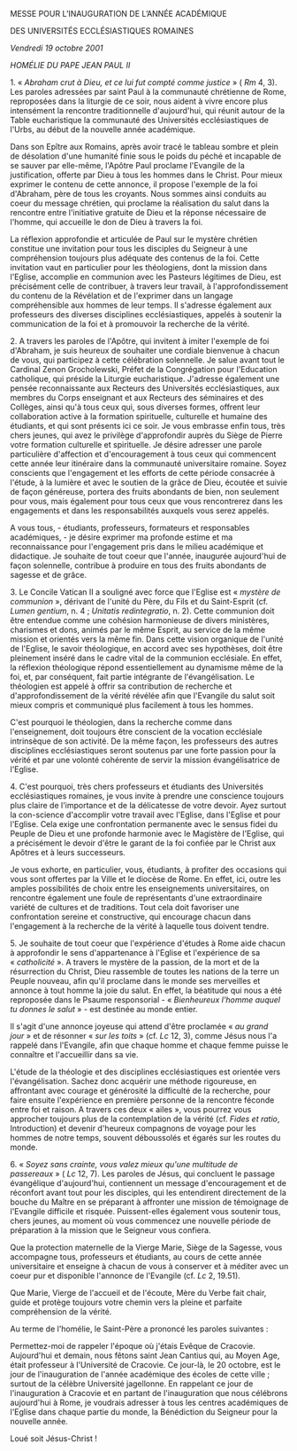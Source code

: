 MESSE POUR L’INAUGURATION DE L’ANNÉE ACADÉMIQUE

DES UNIVERSITÉS ECCLÉSIASTIQUES ROMAINES

*Vendredi 19 octobre 2001*

*HOMÉLIE DU PAPE JEAN PAUL II*

1. « *Abraham crut à Dieu, et ce lui fut compté comme justice* » ( *Rm* 4, 3). Les paroles adressées par saint Paul à la communauté chrétienne de Rome, reproposées dans la liturgie de ce soir, nous aident à vivre encore plus intensément la rencontre traditionnelle d'aujourd'hui, qui réunit autour de la Table eucharistique la communauté des Universités ecclésiastiques de l'Urbs, au début de la nouvelle année académique.

Dans son Epître aux Romains, après avoir tracé le tableau sombre et plein de désolation d'une humanité finie sous le poids du péché et incapable de se sauver par elle-même, l'Apôtre Paul proclame l'Evangile de la justification, offerte par Dieu à tous les hommes dans le Christ. Pour mieux exprimer le contenu de cette annonce, il propose l'exemple de la foi d'Abraham, père de tous les croyants. Nous sommes ainsi conduits au coeur du message chrétien, qui proclame la réalisation du salut dans la rencontre entre l'initiative gratuite de Dieu et la réponse nécessaire de l'homme, qui accueille le don de Dieu à travers la foi.

La réflexion approfondie et articulée de Paul sur le mystère chrétien constitue une invitation pour tous les disciples du Seigneur à une compréhension toujours plus adéquate des contenus de la foi. Cette invitation vaut en particulier pour les théologiens, dont la mission dans l'Eglise, accomplie en communion avec les Pasteurs légitimes de Dieu, est précisément celle de contribuer, à travers leur travail, à l'approfondissement du contenu de la Révélation et de l'exprimer dans un langage compréhensible aux hommes de leur temps. Il s'adresse également aux professeurs des diverses disciplines ecclésiastiques, appelés à soutenir la communication de la foi et à promouvoir la recherche de la vérité.

2. A travers les paroles de l'Apôtre, qui invitent à imiter l'exemple de foi d'Abraham, je suis heureux de souhaiter une cordiale bienvenue à chacun de vous, qui participez à cette célébration solennelle. Je salue avant tout le Cardinal Zenon Grocholewski, Préfet de la Congrégation pour l'Education catholique, qui préside la Liturgie eucharistique. J'adresse également une pensée reconnaissante aux Recteurs des Universités ecclésiastiques, aux membres du Corps enseignant et aux Recteurs des séminaires et des Collèges, ainsi qu'à tous ceux qui, sous diverses formes, offrent leur collaboration active à la formation spirituelle, culturelle et humaine des étudiants, et qui sont présents ici ce soir. Je vous embrasse enfin tous, très chers jeunes, qui avez le privilège d'approfondir auprès du Siège de Pierre votre formation culturelle et spirituelle. Je désire adresser une parole particulière d'affection et d'encouragement à tous ceux qui commencent cette année leur itinéraire dans la communauté universitaire romaine. Soyez conscients que l'engagement et les efforts de cette période consacrée à l'étude, à la lumière et avec le soutien de la grâce de Dieu, écoutée et suivie de façon généreuse, portera des fruits abondants de bien, non seulement pour vous, mais également pour tous ceux que vous rencontrerez dans les engagements et dans les responsabilités auxquels vous serez appelés.

A vous tous, - étudiants, professeurs, formateurs et responsables académiques, - je désire exprimer ma profonde estime et ma reconnaissance pour l'engagement pris dans le milieu académique et didactique. Je souhaite de tout coeur que l'année, inaugurée aujourd'hui de façon solennelle, contribue à produire en tous des fruits abondants de sagesse et de grâce.

3. Le Concile Vatican II a souligné avec force que l'Eglise est « *mystère de communion* », dérivant de l'unité du Père, du Fils et du Saint-Esprit (cf. *Lumen gentium*, n. 4 ; *Unitatis redintegratio*, n. 2). Cette communion doit être entendue comme une cohésion harmonieuse de divers ministères, charismes et dons, animés par le même Esprit, au service de la même mission et orientés vers la même fin. Dans cette vision organique de l'unité de l'Eglise, le savoir théologique, en accord avec ses hypothèses, doit être pleinement inséré dans le cadre vital de la communion ecclésiale. En effet, la réflexion théologique répond essentiellement au dynamisme même de la foi, et, par conséquent, fait partie intégrante de l'évangélisation. Le théologien est appelé à offrir sa contribution de recherche et d'approfondissement de la vérité révélée afin que l'Evangile du salut soit mieux compris et communiqué plus facilement à tous les hommes.

C'est pourquoi le théologien, dans la recherche comme dans l'enseignement, doit toujours être conscient de la vocation ecclésiale intrinsèque de son activité. De la même façon, les professeurs des autres disciplines ecclésiastiques seront soutenus par une forte passion pour la vérité et par une volonté cohérente de servir la mission évangélisatrice de l'Eglise.

4. C'est pourquoi, très chers professeurs et étudiants des Universités ecclésiastiques romaines, je vous invite à prendre une conscience toujours plus claire de l'importance et de la délicatesse de votre devoir. Ayez surtout la con-science d'accomplir votre travail avec l'Eglise, dans l'Eglise et pour l'Eglise. Cela exige une confrontation permanente avec le sensus fidei du Peuple de Dieu et une profonde harmonie avec le Magistère de l'Eglise, qui a précisément le devoir d'être le garant de la foi confiée par le Christ aux Apôtres et à leurs successeurs.

Je vous exhorte, en particulier, vous, étudiants, à profiter des occasions qui vous sont offertes par la Ville et le diocèse de Rome. En effet, ici, outre les amples possibilités de choix entre les enseignements universitaires, on rencontre également une foule de représentants d'une extraordinaire variété de cultures et de traditions. Tout cela doit favoriser une confrontation sereine et constructive, qui encourage chacun dans l'engagement à la recherche de la vérité à laquelle tous doivent tendre.

5. Je souhaite de tout coeur que l'expérience d'études à Rome aide chacun à approfondir le sens d'appartenance à l'Eglise et l'expérience de sa « *catholicité* ». A travers le mystère de la passion, de la mort et de la résurrection du Christ, Dieu rassemble de toutes les nations de la terre un Peuple nouveau, afin qu'il proclame dans le monde ses merveilles et annonce à tout homme la joie du salut. En effet, la béatitude qui nous a été reproposée dans le Psaume responsorial - « *Bienheureux l'homme auquel tu donnes le salut* » - est destinée au monde entier.

Il s'agit d'une annonce joyeuse qui attend d'être proclamée « *au grand jour* » et de résonner « *sur les toits* » (cf. *Lc* 12, 3), comme Jésus nous l'a rappelé dans l'Evangile, afin que chaque homme et chaque femme puisse le connaître et l'accueillir dans sa vie.

L'étude de la théologie et des disciplines ecclésiastiques est orientée vers l'évangélisation. Sachez donc acquérir une méthode rigoureuse, en affrontant avec courage et générosité la difficulté de la recherche, pour faire ensuite l'expérience en première personne de la rencontre féconde entre foi et raison. A travers ces deux « ailes », vous pourrez vous approcher toujours plus de la contemplation de la vérité (cf. *Fides et ratio*, Introduction) et devenir d'heureux compagnons de voyage pour les hommes de notre temps, souvent déboussolés et égarés sur les routes du monde.

6. « *Soyez sans crainte, vous valez mieux qu'une multitude de passereaux* » ( *Lc* 12, 7). Les paroles de Jésus, qui concluent le passage évangélique d'aujourd'hui, contiennent un message d'encouragement et de réconfort avant tout pour les disciples, qui les entendirent directement de la bouche du Maître en se préparant à affronter une mission de témoignage de l'Evangile difficile et risquée. Puissent-elles également vous soutenir tous, chers jeunes, au moment où vous commencez une nouvelle période de préparation à la mission que le Seigneur vous confiera.

Que la protection maternelle de la Vierge Marie, Siège de la Sagesse, vous accompagne tous, professeurs et étudiants, au cours de cette année universitaire et enseigne à chacun de vous à conserver et à méditer avec un coeur pur et disponible l'annonce de l'Evangile (cf. *Lc* 2, 19.51).

Que Marie, Vierge de l'accueil et de l'écoute, Mère du Verbe fait chair, guide et protège toujours votre chemin vers la pleine et parfaite compréhension de la vérité.

Au terme de l'homélie, le Saint-Père a prononcé les paroles suivantes :

Permettez-moi de rappeler l'époque où j'étais Evêque de Cracovie. Aujourd'hui et demain, nous fêtons saint Jean Cantius qui, au Moyen Age, était professeur à l'Université de Cracovie. Ce jour-là, le 20 octobre, est le jour de l'inauguration de l'année académique des écoles de cette ville ; surtout de la célèbre Université jagellonne. En rappelant ce jour de l'inauguration à Cracovie et en partant de l'inauguration que nous célébrons aujourd'hui à Rome, je voudrais adresser à tous les centres académiques de l'Eglise dans chaque partie du monde, la Bénédiction du Seigneur pour la nouvelle année.

Loué soit Jésus-Christ !